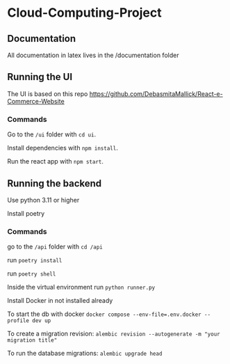 # Cloud-Computing-Project

## Documentation

All documentation in latex lives in the /documentation folder

## Running the UI

The UI is based on this repo https://github.com/DebasmitaMallick/React-e-Commerce-Website

### Commands

Go to the `/ui` folder with `cd ui`.

Install dependencies with `npm install`.

Run the react app with `npm start`.

## Running the backend

Use python 3.11 or higher

Install poetry

### Commands

go to the `/api` folder with `cd /api`

run `poetry install`

run `poetry shell`

Inside the virtual environment run `python runner.py`

Install Docker in not installed already

To start the db with docker `docker compose --env-file=.env.docker --profile dev up`

To create a migration revision: `alembic revision --autogenerate -m "your migration title"`

To run the database migrations: `alembic upgrade head`

